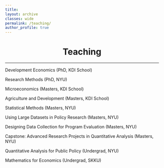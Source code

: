 ```yaml
---
title: 
layout: archive
classes: wide
permalink: /teaching/
author_profile: true
---
```


# <center> Teaching </center>
- - -

Development Economics (PhD, KDI School)

Research Methods (PhD, NYU)

Microeconomics (Masters, KDI School)

Agriculture and Development (Masters, KDI School)

Statistical Methods (Masters, NYU)

Using Large Datasets in Policy Research (Masters, NYU)

Designing Data Collection for Program Evaluation (Masters, NYU)

Capstone: Advanced Research Projects in Quantitative Analysis (Masters, NYU)

Quantitative Analysis for Public Policy (Undergrad, NYU)

Mathematics for Economics (Undergrad, SKKU)

